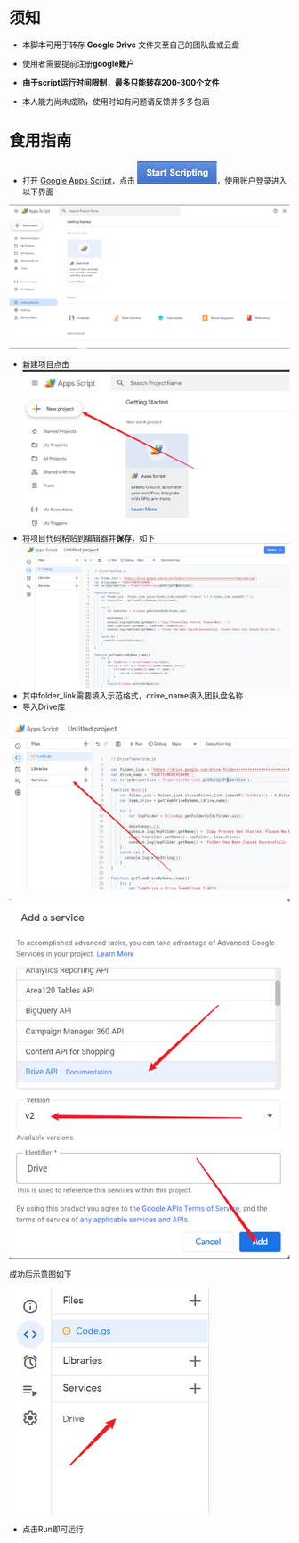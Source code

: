# 须知

+ 本脚本可用于转存 **Google Drive** 文件夹至自己的团队盘或云盘

+ 使用者需要提前注册**google账户**
+ **由于script运行时间限制，最多只能转存200-300个文件**
+ 本人能力尚未成熟，使用时如有问题请反馈并多多包涵





# 食用指南

+ 打开 [Google Apps Script](https://www.google.com/script/start/)，点击 ![Start Scripting](start_scripting.png)，使用账户登录进入以下界面

![window](window.png)

+ 新建项目点击![new project](newproject.png)
+ 将项目代码粘贴到编辑器并**保存**，如下![](editor.png)
+ 其中folder_link需要填入示范格式，drive_name填入团队盘名称
+ 导入Drive库

![drive_1](drive_1.png)

![drive_2](drive_2.png)

成功后示意图如下

![success](drive_succeed.png)

+ 点击Run即可运行



